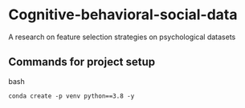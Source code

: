 # Cognitive-behavioral-social-data

A research on feature selection strategies on psychological datasets

## Commands for project setup
bash
```
conda create -p venv python==3.8 -y
```